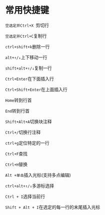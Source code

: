# 常用快捷键

`空选定并Ctrl+X `剪切行

`空选定并Ctrl+C`复制行

`ctrl+shift+k`删除一行 

`alt+↑/↓`上下移动一行

`shift+alt+↑/↓`复制一行

`Ctrl+Enter`在下面插入行

`Ctrl+Shift+Enter`在上面插入行

`Home`转到行首

`End`转到行首

`Shift+Alt+A`切换块注释

`Ctrl+/`切换行注释

`ctrl+g`定位特定的一行

`Ctrl+F`查找

`Ctrl+H`替换

`Alt +单击`插入光标(支持多点编辑)

`ctrl+alt+↑/↓`多游标选择

`Ctrl + I`选择当前行

`Shift + Alt + I`在选定的每一行的末尾插入光标
